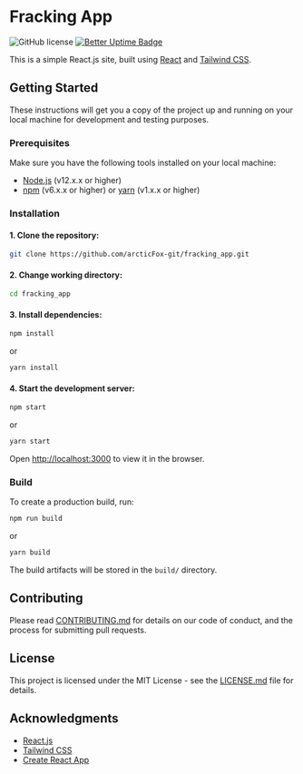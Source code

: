 # Fracking App

![GitHub license](https://img.shields.io/github/license/arcticFox-git/fracking_app)
[![Better Uptime Badge](https://betteruptime.com/status-badges/v1/monitor/nqkw.svg)](https://betteruptime.com/?utm_source=status_badge)

This is a simple React.js site, built using [React](https://reactjs.org/) and [Tailwind CSS](https://tailwindcss.com/).

## Getting Started

These instructions will get you a copy of the project up and running on your local machine for development and testing purposes.

### Prerequisites

Make sure you have the following tools installed on your local machine:

- [Node.js](https://nodejs.org/en/download/) (v12.x.x or higher)
- [npm](https://www.npmjs.com/get-npm) (v6.x.x or higher) or [yarn](https://yarnpkg.com/getting-started/install) (v1.x.x or higher)

### Installation

#### 1. Clone the repository:

```bash
git clone https://github.com/arcticFox-git/fracking_app.git
```

#### 2. Change working directory:

```bash
cd fracking_app
```

#### 3. Install dependencies:

```bash
npm install
```

or

```bash
yarn install
```

#### 4. Start the development server:

```bash
npm start
```

or

```bash
yarn start
```

Open [http://localhost:3000](http://localhost:3000) to view it in the browser.

### Build

To create a production build, run:

```bash
npm run build
```

or

```bash
yarn build
```

The build artifacts will be stored in the `build/` directory.

## Contributing

Please read [CONTRIBUTING.md](https://github.com/your-username/your-react-site/blob/main/CONTRIBUTING.md) for details on our code of conduct, and the process for submitting pull requests.

## License

This project is licensed under the MIT License - see the [LICENSE.md](https://github.com/your-username/your-react-site/blob/main/LICENSE.md) file for details.

## Acknowledgments

- [React.js](https://reactjs.org/)
- [Tailwind CSS](https://tailwindcss.com/)
- [Create React App](https://create-react-app.dev/)
